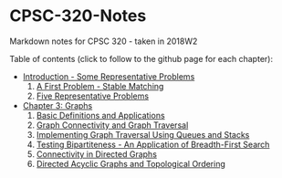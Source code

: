 # CPSC-320-Notes
Markdown notes for CPSC 320 - taken in 2018W2

Table of contents (click to follow to the github page for each chapter):

* [Introduction - Some Representative Problems](https://github.com/Vaibhav-Sokhi/CPSC-320-Notes/blob/master/320_txtbk_1_intro.md)
  1. [A First Problem - Stable Matching](https://github.com/Vaibhav-Sokhi/CPSC-320-Notes/blob/master/320_txtbk_1_intro.md#11-a-first-problem-stable-matching)
  2. [Five Representative Problems](https://github.com/Vaibhav-Sokhi/CPSC-320-Notes/blob/master/320_txtbk_1_intro.md#12-five-representative-problems)
* [Chapter 3: Graphs](https://github.com/Vaibhav-Sokhi/CPSC-320-Notes/blob/master/320_txtbk_3_graphs.md)
  1. [Basic Definitions and Applications](https://github.com/Vaibhav-Sokhi/CPSC-320-Notes/blob/master/320_txtbk_3_graphs.md#31-basic-definitions-and-applications)
  2. [Graph Connectivity and Graph Traversal](https://github.com/Vaibhav-Sokhi/CPSC-320-Notes/blob/master/320_txtbk_3_graphs.md#32-graph-connectivity-and-graph-traversal)
  3. [Implementing Graph Traversal Using Queues and Stacks](https://github.com/Vaibhav-Sokhi/CPSC-320-Notes/blob/master/320_txtbk_3_graphs.md#33-implementing-graph-traversal-using-queues-and-stacks)
  4. [Testing Bipartiteness - An Application of Breadth-First Search](https://github.com/Vaibhav-Sokhi/CPSC-320-Notes/blob/master/320_txtbk_3_graphs.md#34-testing-bipartiteness-an-application-of-breadth-first-search)
  5. [Connectivity in Directed Graphs](https://github.com/Vaibhav-Sokhi/CPSC-320-Notes/blob/master/320_txtbk_3_graphs.md#35-connectivity-in-directed-graphs)
  6. [Directed Acyclic Graphs and Topological Ordering](https://github.com/Vaibhav-Sokhi/CPSC-320-Notes/blob/master/320_txtbk_3_graphs.md#36-directed-acyclic-graphs-and-topological-ordering)



